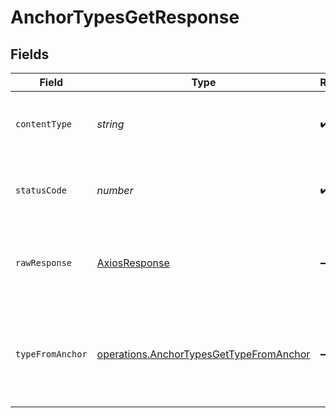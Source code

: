 # AnchorTypesGetResponse


## Fields

| Field                                                                                                     | Type                                                                                                      | Required                                                                                                  | Description                                                                                               |
| --------------------------------------------------------------------------------------------------------- | --------------------------------------------------------------------------------------------------------- | --------------------------------------------------------------------------------------------------------- | --------------------------------------------------------------------------------------------------------- |
| `contentType`                                                                                             | *string*                                                                                                  | :heavy_check_mark:                                                                                        | HTTP response content type for this operation                                                             |
| `statusCode`                                                                                              | *number*                                                                                                  | :heavy_check_mark:                                                                                        | HTTP response status code for this operation                                                              |
| `rawResponse`                                                                                             | [AxiosResponse](https://axios-http.com/docs/res_schema)                                                   | :heavy_minus_sign:                                                                                        | Raw HTTP response; suitable for custom response parsing                                                   |
| `typeFromAnchor`                                                                                          | [operations.AnchorTypesGetTypeFromAnchor](../../../sdk/models/operations/anchortypesgettypefromanchor.md) | :heavy_minus_sign:                                                                                        | A successful response that contains the simpleObject sent in the request body                             |